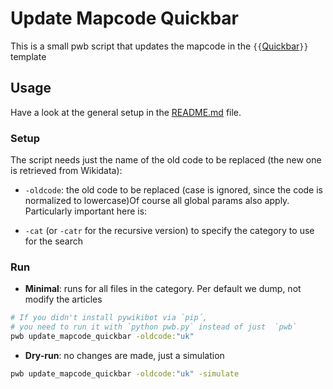 # Update Mapcode Quickbar

This is a small pwb script that updates the mapcode in the `{{`[Quickbar](https://it.wikivoyage.org/wiki/Template:QuickbarCity)`}}` template
## Usage

Have a look at the general setup in the  [README.md](../../../README.md) file.

### Setup 
The script needs just the name of the old code to be replaced (the new one is retrieved from Wikidata):

- `-oldcode`: the old code to be replaced (case is ignored, since the code is normalized to lowercase)Of course all global params also apply. Particularly important here is:

- `-cat` (or `-catr` for the recursive version) to specify the category to use for the search

### Run

* **Minimal**: runs for all files in the category. Per default we dump, not modify the articles

```bash
# If you didn't install pywikibot via `pip´, 
# you need to run it with `python pwb.py` instead of just  `pwb`
pwb update_mapcode_quickbar -oldcode:"uk"
```

* **Dry-run**: no changes are made, just a simulation
```bash
pwb update_mapcode_quickbar -oldcode:"uk" -simulate
```